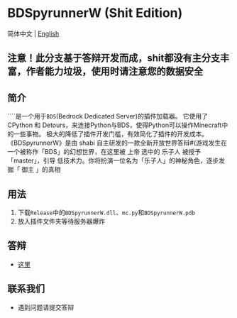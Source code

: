 # BDSpyrunnerW (Shit Edition)

简体中文 | [English](README_EN.md)

## 注意！此分支基于答辩开发而成，shit都没有主分支丰富，作者能力垃圾，使用时请注意您的数据安全

## 简介

````是一个用于``BDS``(Bedrock Dedicated Server)的插件加载器。
它使用了 CPython 和 Detours，来连接Python与BDS，使得Python可以操作Minecraft中的一些事物。
极大的降低了插件开发门槛，有效简化了插件的开发成本。
《BDSpyrunnerW》是由 shabi 自主研发的一款全新开放世界答辩#(游戏发生在一个被称作「BDS」的幻想世界，在这里被 上帝 选中的 乐子人 被授予「master」，引导 低技术力。你将扮演一位名为「乐子人」的神秘角色，逐步发掘「 御主 」的真相  ​

## 用法

1. 下载``Release``中的``BDSpyrunnerW.dll``、``mc.py``和``BDSpyrunnerW.pdb``
2. 放入插件文件夹等待服务器爆炸

## 答辩

* [这里](https://pyr.jfishing.love/zh_Hans/)

## 联系我们

* 遇到问题请提交答辩
